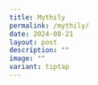 ```yaml
---
title: Mythily
permalink: /mythily/
date: 2024-08-21
layout: post
description: ""
image: ""
variant: tiptap
---
```

